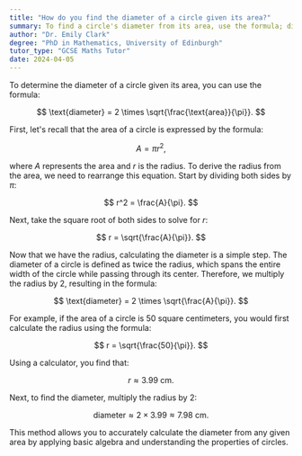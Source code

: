 ```yaml
---
title: "How do you find the diameter of a circle given its area?"
summary: To find a circle's diameter from its area, use the formula; diameter = $2 \times \sqrt{\frac{\text{area}}{\pi}}$.
author: "Dr. Emily Clark"
degree: "PhD in Mathematics, University of Edinburgh"
tutor_type: "GCSE Maths Tutor"
date: 2024-04-05
---
```


To determine the diameter of a circle given its area, you can use the formula:

$$
\text{diameter} = 2 \times \sqrt{\frac{\text{area}}{\pi}}.
$$

First, let's recall that the area of a circle is expressed by the formula:

$$
A = \pi r^2,
$$

where $A$ represents the area and $r$ is the radius. To derive the radius from the area, we need to rearrange this equation. Start by dividing both sides by $\pi$:

$$
r^2 = \frac{A}{\pi}.
$$

Next, take the square root of both sides to solve for $r$:

$$
r = \sqrt{\frac{A}{\pi}}.
$$

Now that we have the radius, calculating the diameter is a simple step. The diameter of a circle is defined as twice the radius, which spans the entire width of the circle while passing through its center. Therefore, we multiply the radius by $2$, resulting in the formula:

$$
\text{diameter} = 2 \times \sqrt{\frac{A}{\pi}}.
$$

For example, if the area of a circle is $50$ square centimeters, you would first calculate the radius using the formula:

$$
r = \sqrt{\frac{50}{\pi}}.
$$

Using a calculator, you find that:

$$
r \approx 3.99 \text{ cm}.
$$

Next, to find the diameter, multiply the radius by $2$:

$$
\text{diameter} \approx 2 \times 3.99 \approx 7.98 \text{ cm}.
$$

This method allows you to accurately calculate the diameter from any given area by applying basic algebra and understanding the properties of circles.
    